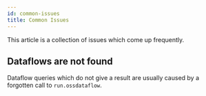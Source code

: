 ```yaml
---
id: common-issues
title: Common Issues
---
```


This article is a collection of issues which come up frequently.


## Dataflows are not found

Dataflow queries which do not give a result are usually caused by a forgotten
call to `run.ossdataflow`.
